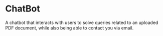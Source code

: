# ChatBot
A chatbot that interacts with users to solve queries related to an uploaded PDF document, while also being able to contact you via email.

